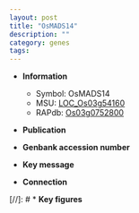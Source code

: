 ```yaml
---
layout: post
title: "OsMADS14"
description: ""
category: genes
tags: 
---
```


* **Information**  
    + Symbol: OsMADS14  
    + MSU: [LOC_Os03g54160](http://rice.uga.edu/cgi-bin/ORF_infopage.cgi?orf=LOC_Os03g54160)  
    + RAPdb: [Os03g0752800](http://rapdb.dna.affrc.go.jp/viewer/gbrowse_details/irgsp1?name=Os03g0752800)  

* **Publication**  

* **Genbank accession number**  

* **Key message**  

* **Connection**  

[//]: # * **Key figures**  


